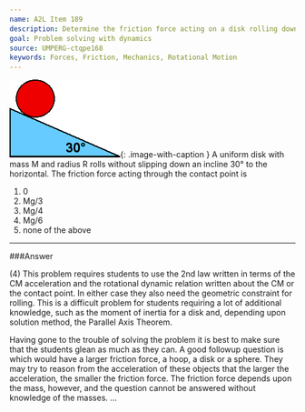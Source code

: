 ```yaml
---
name: A2L Item 189
description: Determine the friction force acting on a disk rolling down an incline.
goal: Problem solving with dynamics
source: UMPERG-ctqpe168
keywords: Forces, Friction, Mechanics, Rotational Motion
---
```


![Item189_fig1.gif](../images/Item189_fig1.gif){: .image-with-caption } A
uniform disk with mass M and radius R rolls without slipping down an
incline 30&deg; to the horizontal.  The friction force acting through
the contact point  is

1. 0
2. Mg/3
3. Mg/4
4. Mg/6
5. none of the above




<hr/>

###Answer 

(4) This problem requires students to use the 2nd law written in
terms of the CM acceleration and the rotational dynamic relation written
about the CM or the contact point. In either case they also need the
geometric constraint for rolling. This is a difficult problem for
students requiring a lot of additional knowledge, such as the moment of
inertia for a disk and, depending upon solution method, the Parallel
Axis Theorem.

Having gone to the trouble of solving the problem it is best to make
sure that the students glean as much as they can. A good followup
question is which would have a larger friction force, a hoop, a disk or
a sphere. They may try to reason from the acceleration of these objects
that the larger the acceleration, the smaller the friction force. The
friction force depends upon the mass, however, and the question cannot
be answered without knowledge of the masses.
...
